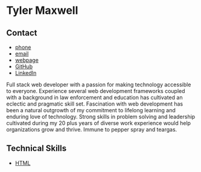 
# Tyler Maxwell

## Contact

- [phone]
- [email]
- [webpage]
- [GitHub]
- [LinkedIn]


Full stack web developer with a passion for making technology accessible to everyone.  Experience several web development frameworks coupled with a background in law enforcement and education has cultivated an eclectic and pragmatic skill set. Fascination with web development has been a natural outgrowth of my commitment to lifelong learning and enduring love of technology. Strong skills in problem solving and leadership cultivated during my 20 plus years of diverse work experience would help organizations grow and thrive. Immune to pepper spray and teargas. 

## Technical Skills

- [HTML]()


[webpage]:https://www.tylermaxwell.co
[linkback]:https://www.tylermaxwell.co/resume
[email]: mailto:tylermaxwell661@gmail.com
[GitHub]:https://github.com/tmax818
[LinkedIn]:https://www.linkedin.com/in/tylermaxwell
[phone]:tel:8185191814